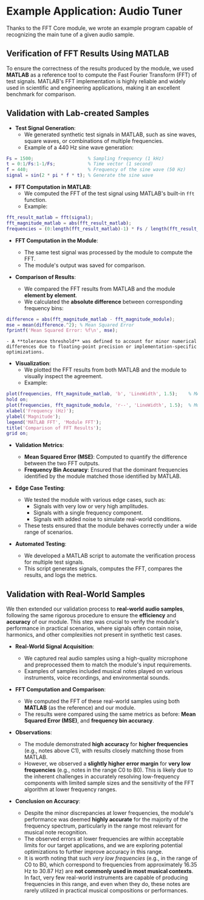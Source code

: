 # Example Application: Audio Tuner

Thanks to the FFT Core module, we wrote an example program capable of recognizing the main tune of a given audio sample. 



## Verification of FFT Results Using MATLAB

To ensure the correctness of the results produced by the module, we used **MATLAB** as a reference tool to compute the Fast Fourier Transform (FFT) of test signals. MATLAB's FFT implementation is highly reliable and widely used in scientific and engineering applications, making it an excellent benchmark for comparison.

## Validation with Lab-created Samples

- **Test Signal Generation**:
    - We generated synthetic test signals in MATLAB, such as sine waves, square waves, or combinations of multiple frequencies.
    - Example of a 440 Hz sine wave generation:
```matlab
Fs = 1500;                    % Sampling frequency (1 kHz)
t = 0:1/Fs:1-1/Fs;            % Time vector (1 second)
f = 440;                      % Frequency of the sine wave (50 Hz)
signal = sin(2 * pi * f * t); % Generate the sine wave
```

- **FFT Computation in MATLAB**:
    - We computed the FFT of the test signal using MATLAB's built-in `fft` function.
    - Example:
```matlab
fft_result_matlab = fft(signal);                                                % Compute the FFT
fft_magnitude_matlab = abs(fft_result_matlab);                                  % Get the magnitude
frequencies = (0:length(fft_result_matlab)-1) * Fs / length(fft_result_matlab); % Frequency axis
```

- **FFT Computation in the Module**:
    - The same test signal was processed by the module to compute the FFT.
    - The module's output was saved for comparison.

- **Comparison of Results**:
    - We compared the FFT results from MATLAB and the module **element by element**.
    - We calculated the **absolute difference** between corresponding frequency bins:
```matlab
difference = abs(fft_magnitude_matlab - fft_magnitude_module);
mse = mean(difference.^2); % Mean Squared Error
fprintf('Mean Squared Error: %f\n', mse);
```
    - A **tolerance threshold** was defined to account for minor numerical differences due to floating-point precision or implementation-specific optimizations.

- **Visualization**:
    - We plotted the FFT results from both MATLAB and the module to visually inspect the agreement.
    - Example:
```matlab
plot(frequencies, fft_magnitude_matlab, 'b', 'LineWidth', 1.5);    % MATLAB FFT
hold on;
plot(frequencies, fft_magnitude_module, 'r--', 'LineWidth', 1.5);  % Module FFT
xlabel('Frequency (Hz)');
ylabel('Magnitude');
legend('MATLAB FFT', 'Module FFT');
title('Comparison of FFT Results');
grid on;
```

- **Validation Metrics**:
    - **Mean Squared Error (MSE)**: Computed to quantify the difference between the two FFT outputs.
    - **Frequency Bin Accuracy**: Ensured that the dominant frequencies identified by the module matched those identified by MATLAB.

- **Edge Case Testing**:
    - We tested the module with various edge cases, such as:
      - Signals with very low or very high amplitudes.
      - Signals with a single frequency component.
      - Signals with added noise to simulate real-world conditions.
    - These tests ensured that the module behaves correctly under a wide range of scenarios.

- **Automated Testing**:
    - We developed a MATLAB script to automate the verification process for multiple test signals.
    - This script generates signals, computes the FFT, compares the results, and logs the metrics.


## Validation with Real-World Samples
We then extended our validation process to **real-world audio samples**, following the same rigorous procedure to ensure the **efficiency** and **accuracy** of our module. This step was crucial to verify the module's performance in practical scenarios, where signals often contain noise, harmonics, and other complexities not present in synthetic test cases.

- **Real-World Signal Acquisition**:
    - We captured real audio samples using a high-quality microphone and preprocessed them to match the module's input requirements.
    - Examples of samples included musical notes played on various instruments, voice recordings, and environmental sounds.

- **FFT Computation and Comparison**:
    - We computed the FFT of these real-world samples using both **MATLAB** (as the reference) and our module.
    - The results were compared using the same metrics as before: **Mean Squared Error (MSE)**, and **frequency bin accuracy**.

- **Observations**:
    - The module demonstrated **high accuracy** for **higher frequencies** (e.g., notes above C1), with results closely matching those from MATLAB.
    - However, we observed a **slightly higher error margin** for **very low frequencies** (e.g., notes in the range C0 to B0). This is likely due to the inherent challenges in accurately resolving low-frequency components with limited sample sizes and the sensitivity of the FFT algorithm at lower frequency ranges.

- **Conclusion on Accuracy**:
    - Despite the minor discrepancies at lower frequencies, the module's performance was deemed **highly accurate** for the majority of the frequency spectrum, particularly in the range most relevant for musical note recognition.
    - The observed errors at lower frequencies are within acceptable limits for our target applications, and we are exploring potential optimizations to further improve accuracy in this range.
    - It is worth noting that such *very low frequencies* (e.g., in the range of C0 to B0, which correspond to frequencies from approximately 16.35 Hz to 30.87 Hz) are **not commonly used in most musical contexts**. In fact, very few real-world instruments are capable of producing frequencies in this range, and even when they do, these notes are rarely utilized in practical musical compositions or performances.
